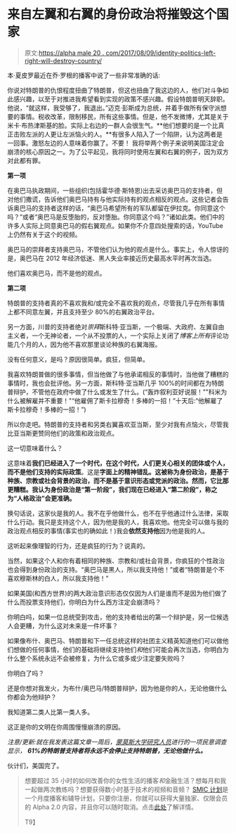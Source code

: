 # 来自左翼和右翼的身份政治将摧毁这个国家

> 原文:[https://alpha male 20 . com/2017/08/09/identity-politics-left-right-will-destroy-country/](https://alphamale20.com/2017/08/09/identity-politics-left-right-will-destroy-country/)

本·夏皮罗最近在乔·罗根的播客中说了一些非常准确的话:

你说对特朗普的仇恨程度扭曲了特朗普，但这也扭曲了我这边的人，他们对斗争如此感兴趣，以至于对推进我希望看到实现的政策不感兴趣。假设特朗普明天辞职。他说，“就这样，我受够了，我退出。”迈克·彭斯成为总统，并着手做所有保守派想要的事情。税收改革，限制移民，所有这些事情。但是，他不发微博，尤其是关于米卡·布热津斯基的脸。实际上右边的一群人会很生气。**他们想要的是一个比真正击败左派的人更让左派恼火的人。**有很多人陷入了一个陷阱，认为这两者是一回事。激怒左边的人意味着你赢了。不要！
我将举两个例子来说明美国注定会崩溃的核心原因之一。为了公平起见，我将同时使用左翼和右翼的例子，因为双方对此都有罪。

**第一项**

在奥巴马执政期间，一些组织(包括霍华德·斯特恩)出去采访奥巴马的支持者，但对他们撒谎，告诉他们奥巴马持有与他实际持有的观点相反的观点。这些记者会告诉奥巴马的支持者这样的话，“奥巴马希望所有的军队都留在伊拉克。你同意这个吗？”或者“奥巴马是反堕胎的，反对堕胎。你同意这个吗？”诸如此类。他们中的许多人实际上同意奥巴马的假右翼观点。如果你不介意四处搜索的话，YouTube 上仍然有关于这个的视频。

奥巴马的崇拜者支持奥巴马，不管他们认为他的观点是什么。事实上，令人惊讶的是，奥巴马在 2012 年经济低迷、黑人失业率接近历史最高水平时再次当选。

他们喜欢奥巴马，而不是他的观点。

**第二项**

特朗普的支持者真的不喜欢我和/或完全不喜欢我的观点，尽管我几乎在所有事情上都不同意左翼，并且支持至少 80%的右翼政治平台。

另一方面，川普的支持者绝对*崇拜*斯科特·亚当斯，一个极端、大政府、左翼自由主义者，一个无神论者，一个从不投票的人，一个实际上关闭了*博客上所有*评论功能几个月的人，因为他不喜欢那里谈论种族的右翼海报。

没有任何意义，是吗？原因很简单。疯狂，但简单。

我喜欢特朗普做的很多事情，但当他做了与他承诺相反的事情时，当他做了糟糕的事情时，我也会批评他。另一方面，斯科特·亚当斯几乎 100%的时间都在为特朗普辩护，不管他在政府中做了什么或发生了什么。(“轰炸叙利亚好说服！”"科米为什么被解雇并不重要！"“他雇佣了斯卡拉穆奇！多棒的一招！”十天后:“他解雇了斯卡拉穆奇！多棒的一招！”)

所以你走吧。特朗普的支持者和另类右翼喜欢亚当斯，至少对我有点恼火，尽管我比亚当斯更赞同他们的政策和政治观点。

这一切意味着什么？

这意味着**我们已经进入了一个时代，在这个时代，人们更关心相关的团体或个人，而不是他们支持的实际政策**。这是**字面上的精神错乱。这被称为身份政治，是基于种族、宗教或社会背景的政治，而不是基于意识形态或党派的政治。然而，它比那更糟糕。我认为身份政治是“第一阶段”，我们现在已经进入“第二阶段”，称之为“人格政治”会更准确。**

换句话说，这家伙是我的人。我不在乎他做什么，也不在乎他通过什么法律，采取什么行动。我只是支持这个人，因为他是我的人，我喜欢他。他完全可以做与我的政治观点相反的事情(事实也的确如此！)我会**依然支持他**因为他是我的人。

这听起来像理智的行为，还是疯狂的行为？说真的。

当然，如果这个人和你有着相同的种族、宗教和/或社会背景，你疯狂的个性政治也会得到身份政治的支持。“奥巴马是黑人，所以我支持他！”或者“特朗普是个不喜欢穆斯林的白人，所以我支持他！”

如果美国(和西方世界)的两大政治意识形态仅仅因为人们是谁而不是因为他们做了什么而投票支持他们，你明白为什么西方注定会崩溃吗？

你明白吗，如果一位总统受到攻击，他的支持者给出的第一个辩护是，另一位候选人会更糟，为什么这对未来是一件坏事？

如果像布什、奥巴马、特朗普和下一任总统这样的社团主义精英知道他们可以做他们想做的任何事情，他们的基础将继续支持他们*和*他们可能会再次当选，你明白为什么整个系统永远不会被修复，为什么它或多或少注定要失败吗？

你明白了吗？

还是你想对我发火，为布什/奥巴马/特朗普辩护，因为他是你的人，无论他做什么你都会为他辩护？

我知道第二类人比第一类人多。

这正是你的文明在你周围慢慢崩溃的原因。

*注意/更新:就在我发表这篇文章一周后，[蒙莫斯大学研究人员](http://www.cnn.com/2017/08/17/politics/trump-approvers-never-stop-approving-poll/index.html)进行的一项民意调查显示， **61%的特朗普支持者将永远不会停止支持特朗普，无论他做什么。***

伙计们，美国完了。

> 想要超过 35 小时的如何改善你的女性生活的播客*和*金融生活？想每月和我一起做两次教练吗？想要获得数小时基于技术的视频和音频？ [SMIC 计划](https://alphamale20.kartra.com/page/vIL17)是一个月度播客和辅导计划，只要你注册，你就可以获得大量独家、仅限会员的 Alpha 2.0 内容，并且你可以随时取消。点击[此处](https://alphamale20.kartra.com/page/vIL17)了解详情。
> 
> T9】